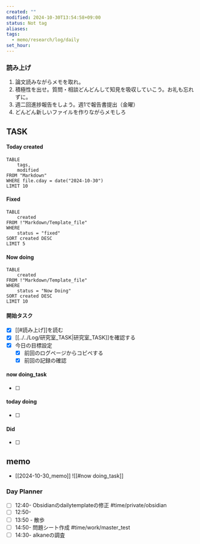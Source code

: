 ```yaml
---
created: ""
modified: 2024-10-30T13:54:58+09:00
status: Not tag
aliases: 
tags:
  - memo/research/log/daily
set_hour: 
---
```



### 読み上げ
1. 論文読みながらメモを取れ。
2. 積極性を出せ。質問・相談どんどんして知見を吸収していこう。お礼も忘れずに。
3. 週二回進捗報告をしよう。週1で報告書提出（金曜）
4. どんどん新しいファイルを作りながらメモしろ
## TASK
#### Today created
```dataview
TABLE
	tags, 
	modified
FROM "Markdown"
WHERE file.cday = date("2024-10-30")
LIMIT 10
```
#### Fixed
```dataview
TABLE
	created
FROM !"Markdown/Template_file"
WHERE
	status = "fixed"
SORT created DESC
LIMIT 5
```
#### Now doing
```dataview
TABLE
	created
FROM !"Markdown/Template_file"
WHERE
	status = "Now Doing"
SORT created DESC
LIMIT 10
```
#### 開始タスク
- [x] [[#読み上げ]]を読む
- [x] [[../../Log/研究室_TASK|研究室_TASK]]を確認する
- [x] 今日の目標設定
	- [x] 前回のログページからコピペする
	- [x] 前回の記録の確認
#### now doing_task
- [ ] 
#### today doing
- [ ] 
#### Did
- [ ] 
## memo
- [[2024-10-30_memo]]
![[#now doing_task]]
### Day Planner
- [ ] 12:40- Obsidianのdailytemplateの修正 #time/private/obsidian
- [ ] 12:50- 
- [ ] 13:50 - 散歩
- [ ] 14:50- 問題シート作成 #time/work/master_test
- [ ] 14:30- alkaneの調査